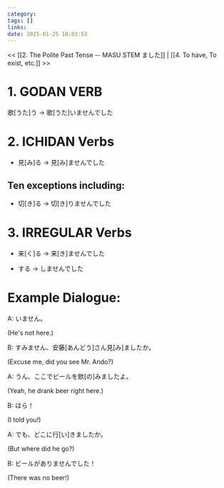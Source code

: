 ```yaml
---
category: 
tags: []
links:
date: 2025-01-25 18:03:53
---
```

<< [[2. The Polite Past Tense -- MASU STEM ました]] | [[4. To have, To exist, etc.]] >>
# 1. GODAN VERB

歌\[うた\]う → 歌\[うた\]いませんでした

# 2. ICHIDAN Verbs

- 見\[み\]る → 見\[み\]ませんでした

## Ten exceptions including:

- 切\[き\]る → 切\[き\]りませんでした

# 3. IRREGULAR Verbs

- 来\[く\]る → 来\[き\]ませんでした

- する → しませんでした

# Example Dialogue:

A: いません。

(He's not here.)

B: すみません、安藤\[あんどう\]さん見\[み\]ましたか。

(Excuse me, did you see Mr. Ando?)

A: うん、ここでビールを飲\[の\]みましたよ。

(Yeah, he drank beer right here.)

B: ほら！

(I told you!)

A: でも、どこに行\[い\]きましたか。

(But where did he go?)

B: ビールがありませんでした！

(There was no beer!)